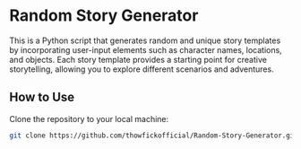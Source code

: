 # Random Story Generator

This is a Python script that generates random and unique story templates by incorporating user-input elements such as character names, locations, and objects. Each story template provides a starting point for creative storytelling, allowing you to explore different scenarios and adventures.

## How to Use

 Clone the repository to your local machine:
   ```bash
   git clone https://github.com/thowfickofficial/Random-Story-Generator.git
